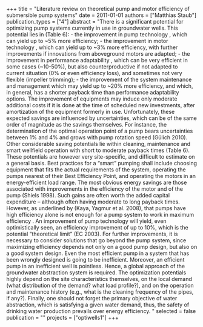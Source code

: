 +++
title = "Literature review on theoretical pump and motor efficiency of submersible pump systems"
date = 2011-01-01
authors = ["Matthias Staub"]
publication_types = ["4"]
abstract = "There is a significant potential for optimizing pump systems currently in use in groundwater wells. This potential lies in (Table 6):  - the improvement in  pump technology , which can yield up to ~5% more efficiency; - the improvement in  motor technology , which can yield up to ~3% more efficiency, with further improvements if innovations from aboveground motors are adapted; - the improvement in  performance adaptability , which can be very efficient in some cases (~10-50%), but also counterproductive if not adapted to current situation (0% or even efficiency loss), and sometimes not very flexible (impeller trimming); - the improvement of the  system maintenance  and  management  which may yield up to ~20% more efficiency, and which, in general, has a shorter payback time than performance adaptability options.  The improvement of equipments may induce only moderate additional costs if it is done at the time of scheduled new investments, after amortization of the equipment formerly in use. Unfortunately, these expected savings are influenced by uncertainties, which can be of the same order of magnitude as the savings themselves. For instance, the determination of the optimal operation point of a pump bears uncertainties between 1% and 4% and grows with pump rotation speed (Gülich 2010). Other considerable saving potentials lie within cleaning, maintenance and smart wellfield operation with short to moderate payback times (Table 6). These potentials are however very site-specific, and difficult to estimate on a general basis. Best practices for a “smart” pumping shall include choosing equipment that fits the actual requirements of the system, operating the pumps nearest of their Best Efficiency Point, and operating the motors in an energy-efficient load range. The most obvious energy savings are those associated with improvements in the efficiency of the motor and of the pump (Shiels 1998). Such gains are often worth the added capital expenditure – although often having moderate to long payback times. However, as underlined by (Kaya, Yagmur et al. 2008),  that pumps have high efficiency alone is not enough for a pump system to work in maximum efficiency . An improvement of pump technology will yield, even optimistically seen, an efficiency improvement of up to 10%, which is the potential “theoretical limit” (EC 2003). For further improvements, it is necessary to consider solutions that go beyond the pump system, since maximizing efficiency depends not only on a good  pump  design, but also on a good  system  design. Even the most efficient pump in a system that has been wrongly designed is going to be inefficient. Moreover, an efficient pump in an inefficient well is pointless. Hence, a  global approach  of the groundwater abstraction system is required. The optimization potentials  highly depend on the site characteristics themselves, on the local demand  (what distribution of the demand? what load profile?), and  on the operation and maintenance history  (e.g., what is the cleaning frequency of the pipes, if any?). Finally, one should not forget the primary objective of water abstraction, which is satisfying a given water demand, thus, the safety of drinking water production prevails over energy efficiency. "
selected = false
publication = ""
projects = ["optiwells1"]
+++

